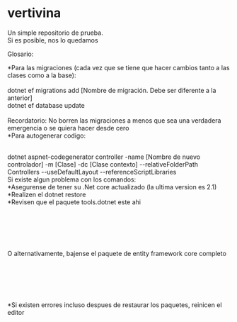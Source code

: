 # vertivina
Un simple repositorio de prueba.<br/>
Si es posible, nos lo quedamos<br/>

Glosario:<br/>

*Para las migraciones (cada vez que se tiene que hacer cambios tanto a las clases como a la base): <br/>
 <br/>
  dotnet ef migrations add [Nombre de migración. Debe ser diferente a la anterior] <br/>
  dotnet ef database update<br/>
<br/>
Recordatorio: No borren las migraciones a menos que sea una verdadera emergencia o se quiera hacer desde cero
 <br/>
*Para autogenerar codigo: <br/>
 <br/>

  dotnet aspnet-codegenerator controller -name [Nombre de nuevo controlador] -m [Clase] -dc [Clase contexto] --relativeFolderPath     Controllers --useDefaultLayout --referenceScriptLibraries 
 <br/>
 Si existe algun problema con los comandos: <br/>
 *Asegurense de tener su .Net core actualizado (la ultima version es 2.1) <br/>
 *Realizen el dotnet restore <br/>
 *Revisen que el paquete tools.dotnet este ahi <br/>
 
   <ItemGroup> <br/>
     <DotNetCliToolReference Include="Microsoft.EntityFrameworkCore.Tools.DotNet" Version="2.0.3" /> <br/>
    <DotNetCliToolReference Include="Microsoft.VisualStudio.Web.CodeGeneration.Tools" Version="2.0.4" /> <br/>
  </ItemGroup> <br/>
<br/>
O alternativamente, bajense el paquete de entity framework core completo <br/>
<ItemGroup><br/>
    <PackageReference Include="Microsoft.EntityFrameworkCore" Version="2.1.4" /><br/>
    <PackageReference Include="Microsoft.EntityFrameworkCore.SqlServer" Version="2.1.4" /><br/>
  </ItemGroup><br/>
<br/>

 *Si existen errores incluso despues de restaurar los paquetes, reinicen el editor
 
 
